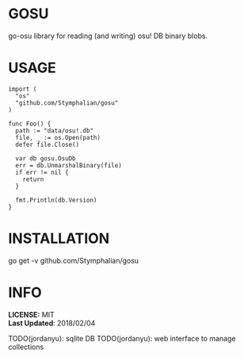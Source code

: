 # GOSU
go-osu library for reading (and writing) osu! DB binary blobs.

# USAGE
```
import (
  "os"
  "github.com/Stymphalian/gosu"
)

func Foo() {
  path := "data/osu!.db"
  file, _ := os.Open(path)
  defer file.Close()

  var db gosu.OsuDb
  err = db.UnmarshalBinary(file)
  if err != nil {
    return
  }

  fmt.Println(db.Version)
}
```

# INSTALLATION
go get -v github.com/Stymphalian/gosu

# INFO
__LICENSE:__ MIT \
__Last Updated__: 2018/02/04

TODO(jordanyu): sqlite DB
TODO(jordanyu): web interface to manage collections
